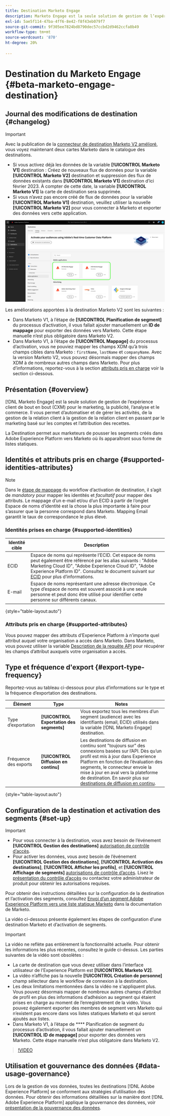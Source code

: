 ```yaml
---
title: Destination Marketo Engage
description: Marketo Engage est la seule solution de gestion de l’expérience client de bout en bout (CXM) pour le marketing, la publicité, les analyses et le commerce. Il vous permet d’automatiser et de gérer les activités, de la gestion de la relation client à la gestion de la relation client en passant par le marketing basé sur les comptes et l’attribution des recettes.
exl-id: 5ae5f114-47ba-4ff6-8e42-f8f43eb079f7
source-git-commit: 9f305ee7824bd8790dec57ccbd2d9462ccfa8b49
workflow-type: tm+mt
source-wordcount: '870'
ht-degree: 20%

---
```


# Destination du Marketo Engage {#beta-marketo-engage-destination}

## Journal des modifications de destination {#changelog}

>[!IMPORTANT]
>
>Avec la publication de la [connecteur de destination Marketo V2 amélioré](/help/release-notes/2022/july-2022.md#destinations), vous voyez maintenant deux cartes Marketo dans le catalogue des destinations.
>* Si vous activez déjà les données de la variable **[!UICONTROL Marketo V1]** destination : Créez de nouveaux flux de données pour la variable **[!UICONTROL Marketo V2]** destination et suppression des flux de données existants dans **[!UICONTROL Marketo V1]** destination d’ici février 2023. À compter de cette date, la variable **[!UICONTROL Marketo V1]** la carte de destination sera supprimée.
>* Si vous n’avez pas encore créé de flux de données pour la variable **[!UICONTROL Marketo V1]** destination, veuillez utiliser la nouvelle **[!UICONTROL Marketo V2]** pour vous connecter à Marketo et exporter des données vers cette application.


![Image des deux cartes de destination Marketo dans une vue côte à côte.](/help/destinations/assets/catalog/adobe/marketo-side-by-side-view.png)

Les améliorations apportées à la destination Marketo V2 sont les suivantes :

* Dans Marketo V1, à l’étape de **[!UICONTROL Planification de segment]** du processus d’activation, il vous fallait ajouter manuellement un **ID de mappage** pour exporter des données vers Marketo. Cette étape manuelle n’est plus obligatoire dans Marketo V2.
* Dans Marketo V1, à l’étape de **[!UICONTROL Mappage]** du processus d’activation, vous ne pouviez mapper les champs XDM qu’à trois champs cibles dans Marketo : `firstName`, `lastName` et `companyName`. Avec la version Marketo V2, vous pouvez désormais mapper des champs XDM à de nombreux autres champs dans Marketo. Pour plus d’informations, reportez-vous à la section [attributs pris en charge](#supported-attributes) voir la section ci-dessous.

## Présentation {#overview}

[!DNL Marketo Engage] est la seule solution de gestion de l’expérience client de bout en bout (CXM) pour le marketing, la publicité, l’analyse et le commerce. Il vous permet d’automatiser et de gérer les activités, de la gestion de la relation client à la gestion de la relation client en passant par le marketing basé sur les comptes et l’attribution des recettes.

La Destination   permet aux marketeurs de pousser les segments créés dans Adobe Experience Platform vers Marketo où ils apparaîtront sous forme de listes statiques.

## Identités et attributs pris en charge {#supported-identities-attributes}

>[!NOTE]
>
>Dans le [étape de mappage](/help/destinations/ui/activate-segment-streaming-destinations.md#mapping) du workflow d’activation de destination, il s’agit de *mandatory* pour mapper les identités et *facultatif* pour mapper des attributs. Le mappage d’un e-mail et/ou d’un ECID à partir de l’onglet Espace de noms d’identité est la chose la plus importante à faire pour s’assurer que la personne correspond dans Marketo. Mapping Email garantit le taux de correspondance le plus élevé.

### Identités prises en charge {#supported-identities}

| Identité cible | Description |
|---|---|
| ECID | Espace de noms qui représente l’ECID. Cet espace de noms peut également être référencé par les alias suivants : &quot;Adobe Marketing Cloud ID&quot;, &quot;Adobe Experience Cloud ID&quot;, &quot;Adobe Experience Platform ID&quot;. Consultez le document suivant sur [ECID](/help/identity-service/ecid.md) pour plus d’informations. |
| E-mail | Espace de noms représentant une adresse électronique. Ce type d’espace de noms est souvent associé à une seule personne et peut donc être utilisé pour identifier cette personne sur différents canaux. |

{style=&quot;table-layout:auto&quot;}

### Attributs pris en charge {#supported-attributes}

Vous pouvez mapper des attributs d’Experience Platform à n’importe quel attribut auquel votre organisation a accès dans Marketo. Dans Marketo, vous pouvez utiliser la variable [Description de la requête API](https://developers.marketo.com/rest-api/lead-database/leads/#describe) pour récupérer les champs d’attribut auxquels votre organisation a accès.

## Type et fréquence d&#39;export {#export-type-frequency}

Reportez-vous au tableau ci-dessous pour plus d’informations sur le type et la fréquence d’exportation des destinations.

| Élément | Type | Notes |
---------|----------|---------|
| Type d’exportation | **[!UICONTROL Exportation des segments]** | Vous exportez tous les membres d’un segment (audience) avec les identifiants (email, ECID) utilisés dans la variable [!DNL Marketo Engage] destination. |
| Fréquence des exports | **[!UICONTROL Diffusion en continu]** | Les destinations de diffusion en continu sont &quot;toujours sur&quot; des connexions basées sur l’API. Dès qu’un profil est mis à jour dans Experience Platform en fonction de l’évaluation des segments, le connecteur envoie la mise à jour en aval vers la plateforme de destination. En savoir plus sur [destinations de diffusion en continu](/help/destinations/destination-types.md#streaming-destinations). |

{style=&quot;table-layout:auto&quot;}

## Configuration de la destination et activation des segments {#set-up}

>[!IMPORTANT]
> 
>* Pour vous connecter à la destination, vous avez besoin de l’événement **[!UICONTROL Gestion des destinations]** [autorisation de contrôle d’accès](/help/access-control/home.md#permissions).
>* Pour activer les données, vous avez besoin de l’événement **[!UICONTROL Gestion des destinations]**, **[!UICONTROL Activation des destinations]**, **[!UICONTROL Afficher les profils]**, et **[!UICONTROL Affichage de segments]** [autorisations de contrôle d’accès](/help/access-control/home.md#permissions). Lisez le [présentation du contrôle d’accès](/help/access-control/ui/overview.md) ou contactez votre administrateur de produit pour obtenir les autorisations requises.


Pour obtenir des instructions détaillées sur la configuration de la destination et l’activation des segments, consultez [Envoi d’un segment Adobe Experience Platform vers une liste statique Marketo](https://experienceleague.adobe.com/docs/marketo/using/product-docs/core-marketo-concepts/smart-lists-and-static-lists/static-lists/push-an-adobe-experience-cloud-segment-to-a-marketo-static-list.html?lang=en) dans la documentation de Marketo.

La vidéo ci-dessous présente également les étapes de configuration d’une destination Marketo et d’activation de segments.

>[!IMPORTANT]
>
>La vidéo ne reflète pas entièrement la fonctionnalité actuelle. Pour obtenir les informations les plus récentes, consultez le guide ci-dessus. Les parties suivantes de la vidéo sont obsolètes :
> 
>* La carte de destination que vous devez utiliser dans l’interface utilisateur de l’Experience Platform est **[!UICONTROL Marketo V2]**.
>* La vidéo n’affiche pas la nouvelle **[!UICONTROL Création de personne]** champ sélecteur dans le workflow de connexion à la destination.
>* Les deux limitations mentionnées dans la vidéo ne s&#39;appliquent plus. Vous pouvez désormais mapper de nombreux autres champs d’attribut de profil en plus des informations d’adhésion au segment qui étaient prises en charge au moment de l’enregistrement de la vidéo. Vous pouvez également exporter des membres de segment vers Marketo qui n’existent pas encore dans vos listes statiques Marketo et qui seront ajoutés aux listes.
>* Dans Marketo V1, à l’étape de **** Planification de segment du processus d’activation, il vous fallait ajouter manuellement un **[!UICONTROL ID de mappage]** pour exporter des données vers Marketo. Cette étape manuelle n’est plus obligatoire dans Marketo V2.


>[!VIDEO](https://video.tv.adobe.com/v/338248?quality=12)

<!--

## Connect to the destination {#connect}

To connect to this destination, follow the steps described in the [destination configuration tutorial](../../ui/connect-destination.md).

-->

## Utilisation et gouvernance des données {#data-usage-governance}

Lors de la gestion de vos données, toutes les destinations [!DNL Adobe Experience Platform] se conforment aux stratégies d’utilisation des données. Pour obtenir des informations détaillées sur la manière dont [!DNL Adobe Experience Platform] applique la gouvernance des données, voir [présentation de la gouvernance des données](https://experienceleague.adobe.com/docs/experience-platform/data-governance/home.html?lang=fr).

<!--

## Activate segments to this destination {#activate}

See [Activate audience data to streaming segment export destinations](../../ui/activate-segment-streaming-destinations.md) for instructions on activating audience segments to this destination.

-->
